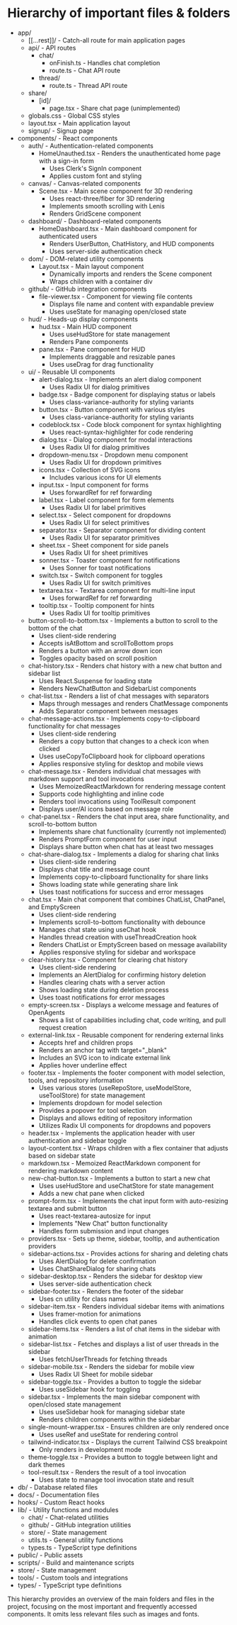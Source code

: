 # Hierarchy of important files & folders

- app/
  - [[...rest]]/ - Catch-all route for main application pages
  - api/ - API routes
    - chat/
      - onFinish.ts - Handles chat completion
      - route.ts - Chat API route
    - thread/
      - route.ts - Thread API route
  - share/
    - [id]/
      - page.tsx - Share chat page (unimplemented)
  - globals.css - Global CSS styles
  - layout.tsx - Main application layout
  - signup/ - Signup page
- components/ - React components
  - auth/ - Authentication-related components
    - HomeUnauthed.tsx - Renders the unauthenticated home page with a sign-in form
      - Uses Clerk's SignIn component
      - Applies custom font and styling
  - canvas/ - Canvas-related components
    - Scene.tsx - Main scene component for 3D rendering
      - Uses react-three/fiber for 3D rendering
      - Implements smooth scrolling with Lenis
      - Renders GridScene component
  - dashboard/ - Dashboard-related components
    - HomeDashboard.tsx - Main dashboard component for authenticated users
      - Renders UserButton, ChatHistory, and HUD components
      - Uses server-side authentication check
  - dom/ - DOM-related utility components
    - Layout.tsx - Main layout component
      - Dynamically imports and renders the Scene component
      - Wraps children with a container div
  - github/ - GitHub integration components
    - file-viewer.tsx - Component for viewing file contents
      - Displays file name and content with expandable preview
      - Uses useState for managing open/closed state
  - hud/ - Heads-up display components
    - hud.tsx - Main HUD component
      - Uses useHudStore for state management
      - Renders Pane components
    - pane.tsx - Pane component for HUD
      - Implements draggable and resizable panes
      - Uses useDrag for drag functionality
  - ui/ - Reusable UI components
    - alert-dialog.tsx - Implements an alert dialog component
      - Uses Radix UI for dialog primitives
    - badge.tsx - Badge component for displaying status or labels
      - Uses class-variance-authority for styling variants
    - button.tsx - Button component with various styles
      - Uses class-variance-authority for styling variants
    - codeblock.tsx - Code block component for syntax highlighting
      - Uses react-syntax-highlighter for code rendering
    - dialog.tsx - Dialog component for modal interactions
      - Uses Radix UI for dialog primitives
    - dropdown-menu.tsx - Dropdown menu component
      - Uses Radix UI for dropdown primitives
    - icons.tsx - Collection of SVG icons
      - Includes various icons for UI elements
    - input.tsx - Input component for forms
      - Uses forwardRef for ref forwarding
    - label.tsx - Label component for form elements
      - Uses Radix UI for label primitives
    - select.tsx - Select component for dropdowns
      - Uses Radix UI for select primitives
    - separator.tsx - Separator component for dividing content
      - Uses Radix UI for separator primitives
    - sheet.tsx - Sheet component for side panels
      - Uses Radix UI for sheet primitives
    - sonner.tsx - Toaster component for notifications
      - Uses Sonner for toast notifications
    - switch.tsx - Switch component for toggles
      - Uses Radix UI for switch primitives
    - textarea.tsx - Textarea component for multi-line input
      - Uses forwardRef for ref forwarding
    - tooltip.tsx - Tooltip component for hints
      - Uses Radix UI for tooltip primitives
  - button-scroll-to-bottom.tsx - Implements a button to scroll to the bottom of the chat
    - Uses client-side rendering
    - Accepts isAtBottom and scrollToBottom props
    - Renders a button with an arrow down icon
    - Toggles opacity based on scroll position
  - chat-history.tsx - Renders chat history with a new chat button and sidebar list
    - Uses React.Suspense for loading state
    - Renders NewChatButton and SidebarList components
  - chat-list.tsx - Renders a list of chat messages with separators
    - Maps through messages and renders ChatMessage components
    - Adds Separator component between messages
  - chat-message-actions.tsx - Implements copy-to-clipboard functionality for chat messages
    - Uses client-side rendering
    - Renders a copy button that changes to a check icon when clicked
    - Uses useCopyToClipboard hook for clipboard operations
    - Applies responsive styling for desktop and mobile views
  - chat-message.tsx - Renders individual chat messages with markdown support and tool invocations
    - Uses MemoizedReactMarkdown for rendering message content
    - Supports code highlighting and inline code
    - Renders tool invocations using ToolResult component
    - Displays user/AI icons based on message role
  - chat-panel.tsx - Renders the chat input area, share functionality, and scroll-to-bottom button
    - Implements share chat functionality (currently not implemented)
    - Renders PromptForm component for user input
    - Displays share button when chat has at least two messages
  - chat-share-dialog.tsx - Implements a dialog for sharing chat links
    - Uses client-side rendering
    - Displays chat title and message count
    - Implements copy-to-clipboard functionality for share links
    - Shows loading state while generating share link
    - Uses toast notifications for success and error messages
  - chat.tsx - Main chat component that combines ChatList, ChatPanel, and EmptyScreen
    - Uses client-side rendering
    - Implements scroll-to-bottom functionality with debounce
    - Manages chat state using useChat hook
    - Handles thread creation with useThreadCreation hook
    - Renders ChatList or EmptyScreen based on message availability
    - Applies responsive styling for sidebar and workspace
  - clear-history.tsx - Component for clearing chat history
    - Uses client-side rendering
    - Implements an AlertDialog for confirming history deletion
    - Handles clearing chats with a server action
    - Shows loading state during deletion process
    - Uses toast notifications for error messages
  - empty-screen.tsx - Displays a welcome message and features of OpenAgents
    - Shows a list of capabilities including chat, code writing, and pull request creation
  - external-link.tsx - Reusable component for rendering external links
    - Accepts href and children props
    - Renders an anchor tag with target="_blank"
    - Includes an SVG icon to indicate external link
    - Applies hover underline effect
  - footer.tsx - Implements the footer component with model selection, tools, and repository information
    - Uses various stores (useRepoStore, useModelStore, useToolStore) for state management
    - Implements dropdown for model selection
    - Provides a popover for tool selection
    - Displays and allows editing of repository information
    - Utilizes Radix UI components for dropdowns and popovers
  - header.tsx - Implements the application header with user authentication and sidebar toggle
  - layout-content.tsx - Wraps children with a flex container that adjusts based on sidebar state
  - markdown.tsx - Memoized ReactMarkdown component for rendering markdown content
  - new-chat-button.tsx - Implements a button to start a new chat
    - Uses useHudStore and useChatStore for state management
    - Adds a new chat pane when clicked
  - prompt-form.tsx - Implements the chat input form with auto-resizing textarea and submit button
    - Uses react-textarea-autosize for input
    - Implements "New Chat" button functionality
    - Handles form submission and input changes
  - providers.tsx - Sets up theme, sidebar, tooltip, and authentication providers
  - sidebar-actions.tsx - Provides actions for sharing and deleting chats
    - Uses AlertDialog for delete confirmation
    - Uses ChatShareDialog for sharing chats
  - sidebar-desktop.tsx - Renders the sidebar for desktop view
    - Uses server-side authentication check
  - sidebar-footer.tsx - Renders the footer of the sidebar
    - Uses cn utility for class names
  - sidebar-item.tsx - Renders individual sidebar items with animations
    - Uses framer-motion for animations
    - Handles click events to open chat panes
  - sidebar-items.tsx - Renders a list of chat items in the sidebar with animation
  - sidebar-list.tsx - Fetches and displays a list of user threads in the sidebar
    - Uses fetchUserThreads for fetching threads
  - sidebar-mobile.tsx - Renders the sidebar for mobile view
    - Uses Radix UI Sheet for mobile sidebar
  - sidebar-toggle.tsx - Provides a button to toggle the sidebar
    - Uses useSidebar hook for toggling
  - sidebar.tsx - Implements the main sidebar component with open/closed state management
    - Uses useSidebar hook for managing sidebar state
    - Renders children components within the sidebar
  - single-mount-wrapper.tsx - Ensures children are only rendered once
    - Uses useRef and useState for rendering control
  - tailwind-indicator.tsx - Displays the current Tailwind CSS breakpoint
    - Only renders in development mode
  - theme-toggle.tsx - Provides a button to toggle between light and dark themes
  - tool-result.tsx - Renders the result of a tool invocation
    - Uses state to manage tool invocation state and result
- db/ - Database related files
- docs/ - Documentation files
- hooks/ - Custom React hooks
- lib/ - Utility functions and modules
  - chat/ - Chat-related utilities
  - github/ - GitHub integration utilities
  - store/ - State management
  - utils.ts - General utility functions
  - types.ts - TypeScript type definitions
- public/ - Public assets
- scripts/ - Build and maintenance scripts
- store/ - State management
- tools/ - Custom tools and integrations
- types/ - TypeScript type definitions

This hierarchy provides an overview of the main folders and files in the project, focusing on the most important and frequently accessed components. It omits less relevant files such as images and fonts.

